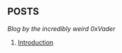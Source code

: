 ## POSTS
_Blog by the incredibly weird 0xVader_

1. [Introduction](https://0xvadersec.github.io/2024/12/30/Introduction)
